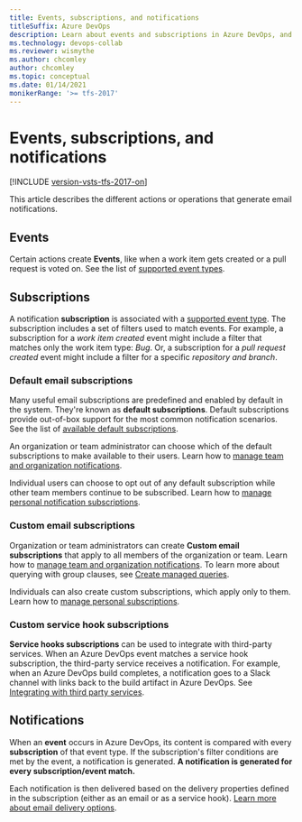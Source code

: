 ```yaml
---
title: Events, subscriptions, and notifications
titleSuffix: Azure DevOps 
description: Learn about events and subscriptions in Azure DevOps, and how they're used to create notifications to users.
ms.technology: devops-collab
ms.reviewer: wismythe
ms.author: chcomley
author: chcomley
ms.topic: conceptual
ms.date: 01/14/2021
monikerRange: '>= tfs-2017'
---
```


# Events, subscriptions, and notifications

[!INCLUDE [version-vsts-tfs-2017-on](../includes/version-tfs-2017-through-vsts.md)]

This article describes the different actions or operations that generate email notifications. 

## Events

Certain actions create **Events**, like when a work item gets created or a pull request is voted on. See the list of [supported event types](oob-supported-event-types.md).

## Subscriptions

A notification **subscription** is associated with a [supported event type](oob-supported-event-types.md). The subscription includes a set of filters used to match events. For example, a subscription for a _work item created_ event might include a filter that matches only the work item type: _Bug_. Or, a subscription for a _pull request created_ event might include a filter for a specific _repository and branch_.

### Default email subscriptions

Many useful email subscriptions are predefined and enabled by default in the system. They're known as **default subscriptions**. Default subscriptions provide out-of-box support for the most common notification scenarios. See the list of [available default subscriptions](oob-built-in-notifications.md).

An organization or team administrator can choose which of the default subscriptions to make available to their users. Learn how to [manage team and organization notifications](manage-team-group-global-organization-notifications.md).

Individual users can choose to opt out of any default subscription while other team members continue to be subscribed. Learn how to [manage personal notification subscriptions](manage-your-personal-notifications.md).

### Custom email subscriptions

Organization or team administrators can create **Custom email subscriptions** that apply to all members of the organization or team. Learn how to [manage team and organization notifications](./manage-team-group-global-organization-notifications.md). To learn more about querying with group clauses, see [Create managed queries](../boards/queries/using-queries.md#group-clauses).

Individuals can also create custom subscriptions, which apply only to them. Learn how to [manage personal subscriptions](manage-your-personal-notifications.md).

### Custom service hook subscriptions

**Service hooks subscriptions** can be used to integrate with third-party services. When an Azure DevOps event matches a service hook subscription, the third-party service receives a notification. For example, when an Azure DevOps build completes, a notification goes to a Slack channel with links back to the build artifact in Azure DevOps. See [Integrating with third party services](integrate-third-party-services.md).

## Notifications

When an **event** occurs in Azure DevOps, its content is compared with every **subscription** of that event type. If the subscription's filter conditions are met by the event, a notification is generated. **A notification is generated for every subscription/event match.**

Each notification is then delivered based on the delivery properties defined in the subscription (either as an email or as a service hook). [Learn more about email delivery options](concepts-email-recipients.md).
